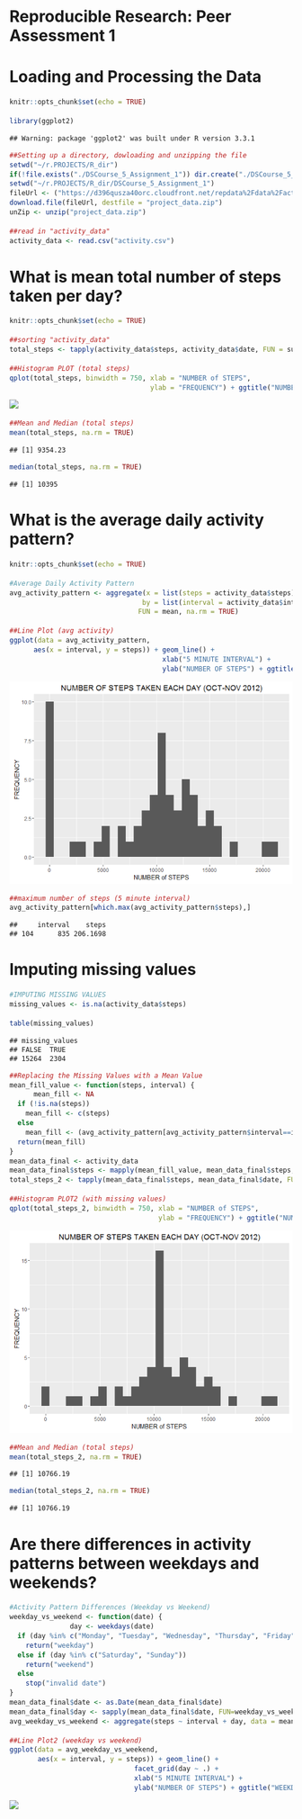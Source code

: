 # Reproducible Research: Peer Assessment 1


Loading and Processing the Data
================================


```r
knitr::opts_chunk$set(echo = TRUE)

library(ggplot2)
```

```
## Warning: package 'ggplot2' was built under R version 3.3.1
```

```r
##Setting up a directory, dowloading and unzipping the file
setwd("~/r.PROJECTS/R_dir") 
if(!file.exists("./DSCourse_5_Assignment_1")) dir.create("./DSCourse_5_Assignment_1")
setwd("~/r.PROJECTS/R_dir/DSCourse_5_Assignment_1")
fileUrl <- ("https://d396qusza40orc.cloudfront.net/repdata%2Fdata%2Factivity.zip")
download.file(fileUrl, destfile = "project_data.zip")
unZip <- unzip("project_data.zip")

##read in "activity_data"
activity_data <- read.csv("activity.csv")
```

What is mean total number of steps taken per day?
====================================================


```r
knitr::opts_chunk$set(echo = TRUE)

##sorting "activity_data"
total_steps <- tapply(activity_data$steps, activity_data$date, FUN = sum, na.rm = TRUE)

##Histogram PLOT (total steps)
qplot(total_steps, binwidth = 750, xlab = "NUMBER of STEPS", 
                                   ylab = "FREQUENCY") + ggtitle("NUMBER OF STEPS TAKEN EACH DAY (OCT-NOV 2012)")
```

![](PA1_Template_files/figure-html/unnamed-chunk-2-1.png)<!-- -->

```r
##Mean and Median (total steps)
mean(total_steps, na.rm = TRUE)
```

```
## [1] 9354.23
```

```r
median(total_steps, na.rm = TRUE)
```

```
## [1] 10395
```

What is the average daily activity pattern?
============================================


```r
knitr::opts_chunk$set(echo = TRUE)

#Average Daily Activity Pattern
avg_activity_pattern <- aggregate(x = list(steps = activity_data$steps), 
                                 by = list(interval = activity_data$interval),
                                FUN = mean, na.rm = TRUE)
      
##Line Plot (avg activity)
ggplot(data = avg_activity_pattern, 
      aes(x = interval, y = steps)) + geom_line() + 
                                      xlab("5 MINUTE INTERVAL") + 
                                      ylab("NUMBER OF STEPS") + ggtitle("AVERAGE DAILY ACTIVE PATTERN")
```

![](PA1_Template_files/figure-html/unnamed-chunk-3-1.png)<!-- -->

```r
##maximum number of steps (5 minute interval)
avg_activity_pattern[which.max(avg_activity_pattern$steps),]
```

```
##     interval    steps
## 104      835 206.1698
```

Imputing missing values
========================


```r
#IMPUTING MISSING VALUES
missing_values <- is.na(activity_data$steps)

table(missing_values)
```

```
## missing_values
## FALSE  TRUE 
## 15264  2304
```

```r
##Replacing the Missing Values with a Mean Value
mean_fill_value <- function(steps, interval) {
      mean_fill <- NA
  if (!is.na(steps))
    mean_fill <- c(steps)
  else
    mean_fill <- (avg_activity_pattern[avg_activity_pattern$interval==interval, "steps"])
  return(mean_fill)
}
mean_data_final <- activity_data
mean_data_final$steps <- mapply(mean_fill_value, mean_data_final$steps, mean_data_final$interval)
total_steps_2 <- tapply(mean_data_final$steps, mean_data_final$date, FUN = sum)

##Histogram PLOT2 (with missing values)
qplot(total_steps_2, binwidth = 750, xlab = "NUMBER of STEPS", 
                                     ylab = "FREQUENCY") + ggtitle("NUMBER OF STEPS TAKEN EACH DAY (OCT-NOV 2012)")
```

![](PA1_Template_files/figure-html/unnamed-chunk-4-1.png)<!-- -->

```r
##Mean and Median (total steps)
mean(total_steps_2, na.rm = TRUE)
```

```
## [1] 10766.19
```

```r
median(total_steps_2, na.rm = TRUE)
```

```
## [1] 10766.19
```

Are there differences in activity patterns between weekdays and weekends?
==========================================================================


```r
#Activity Pattern Differences (Weekday vs Weekend)
weekday_vs_weekend <- function(date) {
               day <- weekdays(date)
  if (day %in% c("Monday", "Tuesday", "Wednesday", "Thursday", "Friday"))
    return("weekday")
  else if (day %in% c("Saturday", "Sunday"))
    return("weekend")
  else
    stop("invalid date")
}
mean_data_final$date <- as.Date(mean_data_final$date)
mean_data_final$day <- sapply(mean_data_final$date, FUN=weekday_vs_weekend)
avg_weekday_vs_weekend <- aggregate(steps ~ interval + day, data = mean_data_final, mean)

##Line Plot2 (weekday vs weekend)
ggplot(data = avg_weekday_vs_weekend, 
       aes(x = interval, y = steps)) + geom_line() + 
                               facet_grid(day ~ .) +
                               xlab("5 MINUTE INTERVAL") + 
                               ylab("NUMBER OF STEPS") + ggtitle("WEEKDAY vs WEEKEND (average number of steps)")
```

![](PA1_Template_files/figure-html/unnamed-chunk-5-1.png)<!-- -->
